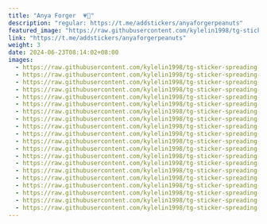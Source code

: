 ```yaml
---
title: "Anya Forger  💗🧸"
description: "regular: https://t.me/addstickers/anyaforgerpeanuts"
featured_image: "https://raw.githubusercontent.com/kylelin1998/tg-sticker-spreading-worldwide-images/main/img/d7bc4cfb-02d6-4ecf-adc8-e5d38cf782a8.jpg"
link: "https://t.me/addstickers/anyaforgerpeanuts"
weight: 3
date: 2024-06-23T08:14:02+08:00
images:
  - https://raw.githubusercontent.com/kylelin1998/tg-sticker-spreading-worldwide-images/main/img/d7bc4cfb-02d6-4ecf-adc8-e5d38cf782a8.jpg
  - https://raw.githubusercontent.com/kylelin1998/tg-sticker-spreading-worldwide-images/main/img/19dd5816-0f17-42f4-bef0-79695e0e0776.jpg
  - https://raw.githubusercontent.com/kylelin1998/tg-sticker-spreading-worldwide-images/main/img/3f93f12c-e1da-46ca-858e-c4153a5103ce.jpg
  - https://raw.githubusercontent.com/kylelin1998/tg-sticker-spreading-worldwide-images/main/img/c8881ae8-69a7-4472-ba8e-f8e6682301d5.jpg
  - https://raw.githubusercontent.com/kylelin1998/tg-sticker-spreading-worldwide-images/main/img/06197a39-78e7-4da2-8d7c-8b64c5d5f3f1.jpg
  - https://raw.githubusercontent.com/kylelin1998/tg-sticker-spreading-worldwide-images/main/img/669b8707-e3ee-4cf1-ba86-f36b6b190b22.jpg
  - https://raw.githubusercontent.com/kylelin1998/tg-sticker-spreading-worldwide-images/main/img/fd5d1b82-d4ae-4c69-98e4-f2bc2c4a415d.jpg
  - https://raw.githubusercontent.com/kylelin1998/tg-sticker-spreading-worldwide-images/main/img/e3d10a26-d521-4e25-b778-60a7fcafe9db.jpg
  - https://raw.githubusercontent.com/kylelin1998/tg-sticker-spreading-worldwide-images/main/img/05db050f-106d-41bc-aefe-2e6135d05ed4.jpg
  - https://raw.githubusercontent.com/kylelin1998/tg-sticker-spreading-worldwide-images/main/img/2b72f6f3-2ec8-4208-af67-c8a70329a826.jpg
  - https://raw.githubusercontent.com/kylelin1998/tg-sticker-spreading-worldwide-images/main/img/416acd92-5c9f-457b-b45b-57ba3465265d.jpg
  - https://raw.githubusercontent.com/kylelin1998/tg-sticker-spreading-worldwide-images/main/img/9088f895-29dd-4377-9910-b1cb7d1445fd.jpg
  - https://raw.githubusercontent.com/kylelin1998/tg-sticker-spreading-worldwide-images/main/img/dc99d706-b583-4e0a-b825-8217330ae5e8.jpg
  - https://raw.githubusercontent.com/kylelin1998/tg-sticker-spreading-worldwide-images/main/img/0192547f-92b3-4276-96c3-9de1dc4003c2.jpg
  - https://raw.githubusercontent.com/kylelin1998/tg-sticker-spreading-worldwide-images/main/img/9a544f87-89da-4955-b37e-9ffc23ab1170.jpg
  - https://raw.githubusercontent.com/kylelin1998/tg-sticker-spreading-worldwide-images/main/img/26dd89aa-51ef-4163-98ab-ace72c062baa.jpg
  - https://raw.githubusercontent.com/kylelin1998/tg-sticker-spreading-worldwide-images/main/img/e8c067e6-05c1-4f72-b87f-05b2ea15d8bd.jpg
  - https://raw.githubusercontent.com/kylelin1998/tg-sticker-spreading-worldwide-images/main/img/44349036-af50-4d3b-a0a6-574819f10d8f.jpg
  - https://raw.githubusercontent.com/kylelin1998/tg-sticker-spreading-worldwide-images/main/img/692b3dfa-c497-4977-8234-a0678ea6307d.jpg
  - https://raw.githubusercontent.com/kylelin1998/tg-sticker-spreading-worldwide-images/main/img/b61d1397-b0ed-4b09-98e3-8c6aa75fcd84.jpg
---
```

